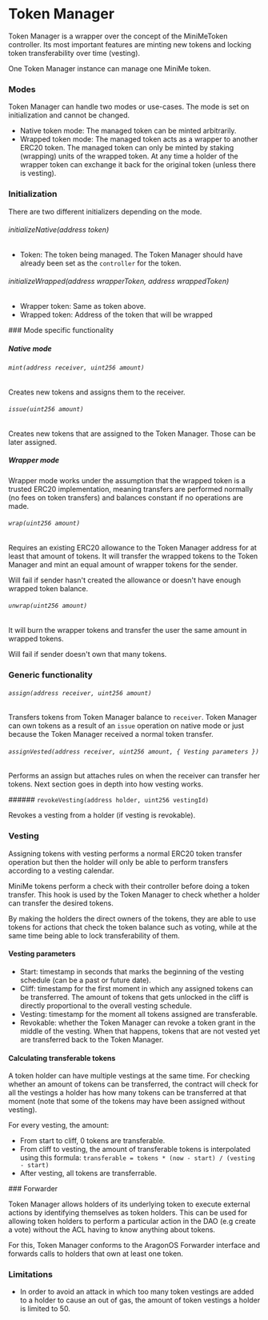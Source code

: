 # Token Manager
 
Token Manager is a wrapper over the concept of the MiniMeToken controller. Its most important features are minting new tokens and locking token transferability over time (vesting).

One Token Manager instance can manage one MiniMe token.

### Modes

Token Manager can handle two modes or use-cases. The mode is set on initialization and cannot be changed.

- Native token mode: The managed token can be minted arbitrarily. 
- Wrapped token mode: The managed token acts as a wrapper to another ERC20 token. The managed token can only be minted by staking (wrapping) units of the wrapped token. At any time a holder of the wrapper token can exchange it back for the original token (unless there is vesting).


### Initialization

There are two different initializers depending on the mode. 

###### initializeNative(address token)

- Token: The token being managed. The Token Manager should have already been set as the `controller` for the token.

###### initializeWrapped(address wrapperToken, address wrappedToken)

- Wrapper token: Same as token above.
- Wrapped token: Address of the token that will be wrapped


### Mode specific functionality

##### Native mode

###### `mint(address receiver, uint256 amount)`

Creates new tokens and assigns them to the receiver.

###### `issue(uint256 amount)`

Creates new tokens that are assigned to the Token Manager. Those can be later assigned.

##### Wrapper mode

Wrapper mode works under the assumption that the wrapped token is a trusted ERC20 implementation, meaning transfers are performed normally (no fees on token transfers) and balances constant if no operations are made. 

###### `wrap(uint256 amount)`

Requires an existing ERC20 allowance to the Token Manager address for at least that amount of tokens. It will transfer the wrapped tokens to the Token Manager and mint an equal amount of wrapper tokens for the sender.

Will fail if sender hasn't created the allowance or doesn't have enough wrapped token balance.

###### `unwrap(uint256 amount)`

It will burn the wrapper tokens and transfer the user the same amount in wrapped tokens.

Will fail if sender doesn't own that many tokens.

### Generic functionality 

###### `assign(address receiver, uint256 amount)`

Transfers tokens from Token Manager balance to `receiver`. Token Manager can own tokens as a result of an `issue` operation on native mode or just because the Token Manager received a normal token transfer.

###### `assignVested(address receiver, uint256 amount, { Vesting parameters })`

Performs an assign but attaches rules on when the receiver can transfer her tokens. Next section goes in depth into how vesting works. 

###### `revokeVesting(address holder, uint256 vestingId)`

Revokes a vesting from a holder (if vesting is revokable).

### Vesting

Assigning tokens with vesting performs a normal ERC20 token transfer operation but then the holder will only be able to perform transfers according to a vesting calendar.

MiniMe tokens perform a check with their controller before doing a token transfer. This hook is used by the Token Manager to check whether a holder can transfer the desired tokens.

By making the holders the direct owners of the tokens, they are able to use tokens for actions that check the token balance such as voting, while at the same time being able to lock transferability of them.

#### Vesting parameters

- Start: timestamp in seconds that marks the beginning of the vesting schedule (can be a past or future date).
- Cliff: timestamp for the first moment in which any assigned tokens can be transferred. The amount of tokens that gets unlocked in the cliff is directly proportional to the overall vesting schedule.
- Vesting: timestamp for the moment all tokens assigned are transferable.
- Revokable: whether the Token Manager can revoke a token grant in the middle of the vesting. When that happens, tokens that are not vested yet are transferred back to the Token Manager.

#### Calculating transferable tokens

A token holder can have multiple vestings at the same time. For checking whether an amount of tokens can be transferred, the contract will check for all the vestings a holder has how many tokens can be transferred at that moment (note that some of the tokens may have been assigned without vesting). 

For every vesting, the amount:

- From start to cliff, 0 tokens are transferable.
- From cliff to vesting, the amount of transferable tokens is interpolated using this formula: `transferable = tokens * (now - start) / (vesting - start)`
- After vesting, all tokens are transferrable.

### Forwarder

Token Manager allows holders of its underlying token to execute external actions by identifying themselves as token holders. This can be used for allowing token holders to perform a particular action in the DAO (e.g create a vote) without the ACL having to know anything about tokens.

For this, Token Manager conforms to the AragonOS Forwarder interface and forwards calls to holders that own at least one token.

### Limitations

- In order to avoid an attack in which too many token vestings are added to a holder to cause an out of gas, the amount of token vestings a holder is limited to 50.